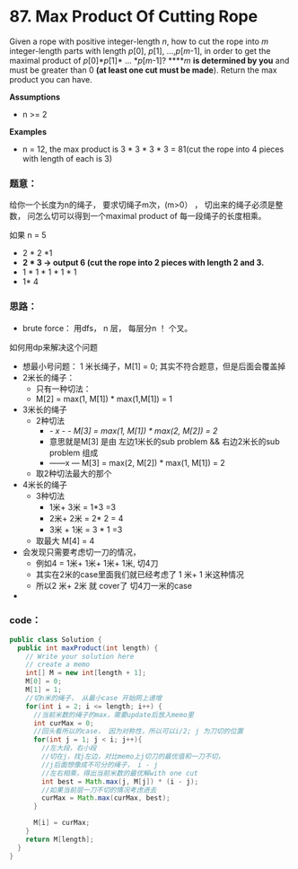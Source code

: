 # 87. Max Product Of Cutting Rope



Given a rope with positive integer-length _n_, how to cut the rope into _m_ integer-length parts with length _p_\[0\], _p_\[1\], ...,_p_\[_m_-1\], in order to get the maximal product of _p_\[0\]\*_p_\[1\]\* ... \*_p_\[_m_-1\]? ****_m_ **is determined by you** and must be greater than 0 **\(at least one cut must be made**\). Return the max product you can have.

**Assumptions**

* n &gt;= 2

**Examples**

* n = 12, the max product is 3 \* 3 \* 3 \* 3 = 81\(cut the rope into 4 pieces with length of each is 3\)

### 题意：

给你一个长度为n的绳子， 要求切绳子m次，\(m&gt;0） ， 切出来的绳子必须是整数， 问怎么切可以得到一个maximal product of 每一段绳子的长度相乘。

如果 n = 5 

* 2 \* 2 \*1 
* **2 \* 3    -&gt; output 6 \(cut the rope into 2 pieces with length 2 and 3.** 
* 1 \* 1 \* 1 \* 1 \* 1
* 1\* 4 

### 思路：

* brute force： 用dfs， n 层， 每层分n ！ 个叉。

如何用dp来解决这个问题

* 想最小号问题： 1 米长绳子，M\[1\] = 0;  其实不符合题意，但是后面会覆盖掉
* 2米长的绳子：
  * 只有一种切法：
  * M\[2\] = max\(1, M\[1\]\) \* max\(1,M\[1\]\) = 1
* 3米长的绳子
  * 2种切法
    *  _- x - -  M\[3\] = max\(1, M\[1\]\) \* max\(2, M\[2\]\) = 2_   
    * 意思就是M\[3\] 是由 左边1米长的sub problem && 右边2米长的sub problem 组成
    * ——x — M\[3\] = max\(2, M\[2\]\) \* max\(1, M\[1\]\) = 2
  * 取2种切法最大的那个
* 4米长的绳子
  * 3种切法
    * 1米+ 3米 = 1\*3 =3
    * 2米+ 2米 = 2\* 2 = 4
    * 3米 + 1米 = 3 \* 1 =3 
  * 取最大 M\[4\] = 4 
* 会发现只需要考虑切一刀的情况，
  * 例如4 = 1米+ 1米+ 1米+ 1米, 切4刀
  * 其实在2米的case里面我们就已经考虑了 1 米+ 1 米这种情况
  * 所以2 米+ 2米 就 cover了 切4刀一米的case
* 


### code：

```java
public class Solution {
  public int maxProduct(int length) {
    // Write your solution here
    // create a memo
    int[] M = new int[length + 1];
    M[0] = 0;
    M[1] = 1;
    //切n米的绳子， 从最小case 开始网上递增
    for(int i = 2; i <= length; i++) {
      //当前米数的绳子的max，需要update后放入memo里
      int curMax = 0;
      //回头看所以的case， 因为对称性，所以可以i/2; j 为刀切的位置
      for(int j = 1; j < i; j++){
        //左大段，右小段
        //切在j，找j左边，对比memo上j切刀的最优值和一刀不切， 
        //j后面想像成不可分的绳子， i - j
        //左右相乘，得出当前米数的最优解with one cut
        int best = Math.max(j, M[j]) * (i - j);
        //如果当前层一刀不切的情况考虑进去
        curMax = Math.max(curMax, best);
      }

      M[i] = curMax;
    }
    return M[length];
  }
}

```

